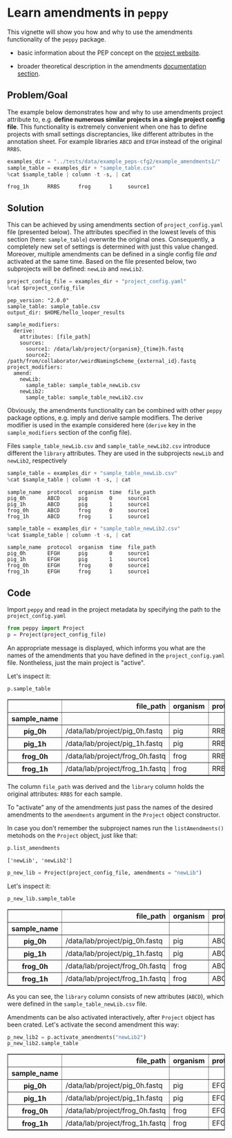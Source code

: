 # Learn amendments in `peppy`

This vignette will show you how and why to use the amendments functionality of the `peppy` package. 

 - basic information about the PEP concept on the [project website](http://pep.databio.org/en/2.0.0/).

 - broader theoretical description in the amendments [documentation section](http://pep.databio.org/en/2.0.0/specification/#project-attribute-amendments).


## Problem/Goal

The example below demonstrates how and why to use amendments project attribute to, e.g. **define numerous similar projects in a single project config file**. This functionality is extremely convenient when one has to define projects with small settings discreptancies, like different attributes in the annotation sheet. For example libraries `ABCD` and `EFGH` instead of the original `RRBS`.


```python
examples_dir = "../tests/data/example_peps-cfg2/example_amendments1/"
sample_table = examples_dir + "sample_table.csv"
%cat $sample_table | column -t -s, | cat
```

    
    
    
    
    frog_1h      RRBS      frog      1     source1


## Solution

This can be achieved by using amendments section of `project_config.yaml` file (presented below). The attributes specified in the lowest levels of this section (here: `sample_table`) overwrite the original ones. Consequently, a completely new set of settings is determined with just this value changed. Moreover, multiple amendments can be defined in a single config file *and* activated at the same time. Based on the file presented below, two subprojects will be defined: `newLib` and `newLib2`.


```python
project_config_file = examples_dir + "project_config.yaml"
%cat $project_config_file
```

    pep_version: "2.0.0"
    sample_table: sample_table.csv
    output_dir: $HOME/hello_looper_results
    
    sample_modifiers:
      derive:
        attributes: [file_path]
        sources:
          source1: /data/lab/project/{organism}_{time}h.fastq
          source2: /path/from/collaborator/weirdNamingScheme_{external_id}.fastq
    project_modifiers:
      amend:
        newLib:
          sample_table: sample_table_newLib.csv
        newLib2:
          sample_table: sample_table_newLib2.csv


Obviously, the amendments functionality can be combined with other `peppy` package options, e.g. imply and derive sample modifiers. The derive modifier is used in the example considered here (`derive` key in the `sample_modifiers` section of the config file).


Files `sample_table_newLib.csv` and `sample_table_newLib2.csv` introduce different the `library` attributes. They are used in the subprojects `newLib` and `newLib2`, respectively


```python
sample_table = examples_dir + "sample_table_newLib.csv"
%cat $sample_table | column -t -s, | cat
```

    sample_name  protocol  organism  time  file_path
    pig_0h       ABCD      pig       0     source1
    pig_1h       ABCD      pig       1     source1
    frog_0h      ABCD      frog      0     source1
    frog_1h      ABCD      frog      1     source1



```python
sample_table = examples_dir + "sample_table_newLib2.csv"
%cat $sample_table | column -t -s, | cat
```

    sample_name  protocol  organism  time  file_path
    pig_0h       EFGH      pig       0     source1
    pig_1h       EFGH      pig       1     source1
    frog_0h      EFGH      frog      0     source1
    frog_1h      EFGH      frog      1     source1


## Code

Import `peppy` and read in the project metadata by specifying the path to the `project_config.yaml`


```python
from peppy import Project
p = Project(project_config_file)
```

An appropriate message is displayed, which informs you what are the names of the amendments that you have defined in the `project_config.yaml` file. Nontheless, just the main project is "active".

Let's inspect it:


```python
p.sample_table
```




<div>
<style scoped>
    .dataframe tbody tr th:only-of-type {
        vertical-align: middle;
    }

    .dataframe tbody tr th {
        vertical-align: top;
    }

    .dataframe thead th {
        text-align: right;
    }
</style>
<table border="1" class="dataframe">
  <thead>
    <tr style="text-align: right;">
      <th></th>
      <th>file_path</th>
      <th>organism</th>
      <th>protocol</th>
      <th>sample_name</th>
      <th>time</th>
    </tr>
    <tr>
      <th>sample_name</th>
      <th></th>
      <th></th>
      <th></th>
      <th></th>
      <th></th>
    </tr>
  </thead>
  <tbody>
    <tr>
      <th>pig_0h</th>
      <td>/data/lab/project/pig_0h.fastq</td>
      <td>pig</td>
      <td>RRBS</td>
      <td>pig_0h</td>
      <td>0</td>
    </tr>
    <tr>
      <th>pig_1h</th>
      <td>/data/lab/project/pig_1h.fastq</td>
      <td>pig</td>
      <td>RRBS</td>
      <td>pig_1h</td>
      <td>1</td>
    </tr>
    <tr>
      <th>frog_0h</th>
      <td>/data/lab/project/frog_0h.fastq</td>
      <td>frog</td>
      <td>RRBS</td>
      <td>frog_0h</td>
      <td>0</td>
    </tr>
    <tr>
      <th>frog_1h</th>
      <td>/data/lab/project/frog_1h.fastq</td>
      <td>frog</td>
      <td>RRBS</td>
      <td>frog_1h</td>
      <td>1</td>
    </tr>
  </tbody>
</table>
</div>



The column `file_path` was derived and the `library` column holds the original attributes: `RRBS` for each sample.

To "activate" any of the amendments just pass the names of the desired amendments to the `amendments` argument in the `Project` object constructor. 

In case you don't remember the subproject names run the `listAmendments()` metohods on the `Project` object, just like that:


```python
p.list_amendments
```




    ['newLib', 'newLib2']




```python
p_new_lib = Project(project_config_file, amendments = "newLib")
```

Let's inspect it:


```python
p_new_lib.sample_table
```




<div>
<style scoped>
    .dataframe tbody tr th:only-of-type {
        vertical-align: middle;
    }

    .dataframe tbody tr th {
        vertical-align: top;
    }

    .dataframe thead th {
        text-align: right;
    }
</style>
<table border="1" class="dataframe">
  <thead>
    <tr style="text-align: right;">
      <th></th>
      <th>file_path</th>
      <th>organism</th>
      <th>protocol</th>
      <th>sample_name</th>
      <th>time</th>
    </tr>
    <tr>
      <th>sample_name</th>
      <th></th>
      <th></th>
      <th></th>
      <th></th>
      <th></th>
    </tr>
  </thead>
  <tbody>
    <tr>
      <th>pig_0h</th>
      <td>/data/lab/project/pig_0h.fastq</td>
      <td>pig</td>
      <td>ABCD</td>
      <td>pig_0h</td>
      <td>0</td>
    </tr>
    <tr>
      <th>pig_1h</th>
      <td>/data/lab/project/pig_1h.fastq</td>
      <td>pig</td>
      <td>ABCD</td>
      <td>pig_1h</td>
      <td>1</td>
    </tr>
    <tr>
      <th>frog_0h</th>
      <td>/data/lab/project/frog_0h.fastq</td>
      <td>frog</td>
      <td>ABCD</td>
      <td>frog_0h</td>
      <td>0</td>
    </tr>
    <tr>
      <th>frog_1h</th>
      <td>/data/lab/project/frog_1h.fastq</td>
      <td>frog</td>
      <td>ABCD</td>
      <td>frog_1h</td>
      <td>1</td>
    </tr>
  </tbody>
</table>
</div>



As you can see, the `library` column consists of new attributes (`ABCD`), which were defined in the `sample_table_newLib.csv` file.

Amendments can be also activated interactively, after `Project` object has been crated. Let's activate the second amendment this way:


```python
p_new_lib2 = p.activate_amendments("newLib2")
p_new_lib2.sample_table
```




<div>
<style scoped>
    .dataframe tbody tr th:only-of-type {
        vertical-align: middle;
    }

    .dataframe tbody tr th {
        vertical-align: top;
    }

    .dataframe thead th {
        text-align: right;
    }
</style>
<table border="1" class="dataframe">
  <thead>
    <tr style="text-align: right;">
      <th></th>
      <th>file_path</th>
      <th>organism</th>
      <th>protocol</th>
      <th>sample_name</th>
      <th>time</th>
    </tr>
    <tr>
      <th>sample_name</th>
      <th></th>
      <th></th>
      <th></th>
      <th></th>
      <th></th>
    </tr>
  </thead>
  <tbody>
    <tr>
      <th>pig_0h</th>
      <td>/data/lab/project/pig_0h.fastq</td>
      <td>pig</td>
      <td>EFGH</td>
      <td>pig_0h</td>
      <td>0</td>
    </tr>
    <tr>
      <th>pig_1h</th>
      <td>/data/lab/project/pig_1h.fastq</td>
      <td>pig</td>
      <td>EFGH</td>
      <td>pig_1h</td>
      <td>1</td>
    </tr>
    <tr>
      <th>frog_0h</th>
      <td>/data/lab/project/frog_0h.fastq</td>
      <td>frog</td>
      <td>EFGH</td>
      <td>frog_0h</td>
      <td>0</td>
    </tr>
    <tr>
      <th>frog_1h</th>
      <td>/data/lab/project/frog_1h.fastq</td>
      <td>frog</td>
      <td>EFGH</td>
      <td>frog_1h</td>
      <td>1</td>
    </tr>
  </tbody>
</table>
</div>


